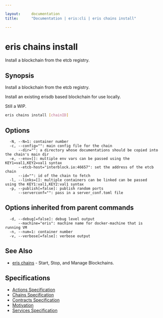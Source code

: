 ```yaml
---

layout:     documentation
title:      "Documentation | eris:cli | eris chains install"

---
```


# eris chains install

Install a blockchain from the etcb registry.

## Synopsis

Install a blockchain from the etcb registry.

Install an existing erisdb based blockchain for use locally.

Still a WIP.

```bash
eris chains install [chainID]
```

## Options

```
  -N, --N=1: container number
  -c, --config="": main config file for the chain
      --dir="": a directory whose documentations should be copied into the chain's main dir
  -e, --env=[]: multiple env vars can be passed using the KEY1=val1,KEY2=val1 syntax
      --etcb-host="interblock.io:46657": set the address of the etcb chain
      --id="": id of the chain to fetch
  -l, --links=[]: multiple containers can be linked can be passed using the KEY1:val1,KEY2:val1 syntax
  -p, --publish[=false]: publish random ports
      --serverconf="": pass in a server_conf.toml file
```

## Options inherited from parent commands

```
  -d, --debug[=false]: debug level output
      --machine="eris": machine name for docker-machine that is running VM
  -n, --num=1: container number
  -v, --verbose[=false]: verbose output
```

## See Also

* [eris chains](https://docs.erisindustries.com/documentation/eris-cli/0.10.3/eris_chains/)	 - Start, Stop, and Manage Blockchains.

## Specifications

* [Actions Specification](https://docs.erisindustries.com/documentation/eris-cli/0.10.3/actions_specification/)
* [Chains Specification](https://docs.erisindustries.com/documentation/eris-cli/0.10.3/chains_specification/)
* [Contracts Specification](https://docs.erisindustries.com/documentation/eris-cli/0.10.3/contracts_specification/)
* [Motivation](https://docs.erisindustries.com/documentation/eris-cli/0.10.3/motivation/)
* [Services Specification](https://docs.erisindustries.com/documentation/eris-cli/0.10.3/services_specification/)

